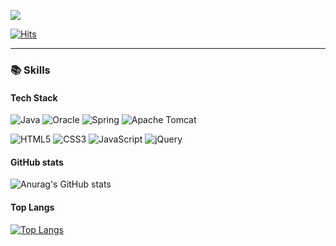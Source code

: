 <a href="https://doongi9.tistory.com/" target="_blank"><img src="https://img.shields.io/badge/DevBlog-184D66?style=flat-square&logo=Blogger&logoColor=white"/></a>

[![Hits](https://hits.seeyoufarm.com/api/count/incr/badge.svg?url=https%3A%2F%2Fgithub.com%2Falswj792000&count_bg=%23A0A49D&title_bg=%23555555&icon=&icon_color=%23E7E7E7&title=hits&edge_flat=false)](https://hits.seeyoufarm.com)

------------
###  **📚 Skills**
#### **Tech Stack**
<img  alt="Java" src="https://img.shields.io/badge/java-007396.svg?style=for-the-badge&logo=Java&logoColor=white"/> <img  alt="Oracle" src="https://img.shields.io/badge/Oracle-F80000.svg?style=for-the-badge&logo=oracle&logoColor=white"/> <img  alt="Spring" src="https://img.shields.io/badge/Spring-6DB33F.svg?style=for-the-badge&logo=Spring&logoColor=white"/> <img  alt="Apache Tomcat" src="https://img.shields.io/badge/Apache Tomcat-F8DC75.svg?style=for-the-badge&logo=apache Tomcat&logoColor=black"/>

<img  alt="HTML5" src="https://img.shields.io/badge/HTML5-E34F26.svg?style=for-the-badge&logo=HTML5&logoColor=white"/> <img  alt="CSS3" src="https://img.shields.io/badge/CSS3-1572B6.svg?style=for-the-badge&logo=CSS3&logoColor=white"/> <img  alt="JavaScript" src="https://img.shields.io/badge/JavaScript-F7DF1E.svg?style=for-the-badge&logo=JavaScript&logoColor=white"/> <img  alt="jQuery" src="https://img.shields.io/badge/jQuery-0769AD.svg?style=for-the-badge&logo=jQuery&logoColor=white"/>

#### GitHub stats
![Anurag's GitHub stats](https://github-readme-stats.vercel.app/api?username=alswj792000&show_icons=true&show_icons=true&theme=onedark)

#### Top Langs
[![Top Langs](https://github-readme-stats.vercel.app/api/top-langs/?username=alswj792000&layout=compact)](https://github.com/anuraghazra/github-readme-stats)
 
